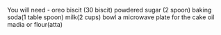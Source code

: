 You will need -
oreo biscit (30 biscit)
powdered sugar (2 spoon)
baking soda(1 table spoon)
milk(2 cups)
bowl
a microwave plate for the cake
oil
madia or flour(atta)